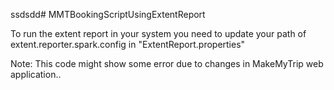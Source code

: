 ssdsdd# MMTBookingScriptUsingExtentReport

To run the extent report in your system you need to update your path of extent.reporter.spark.config in "ExtentReport.properties"

Note: This code might show some error due to changes in MakeMyTrip web application..
